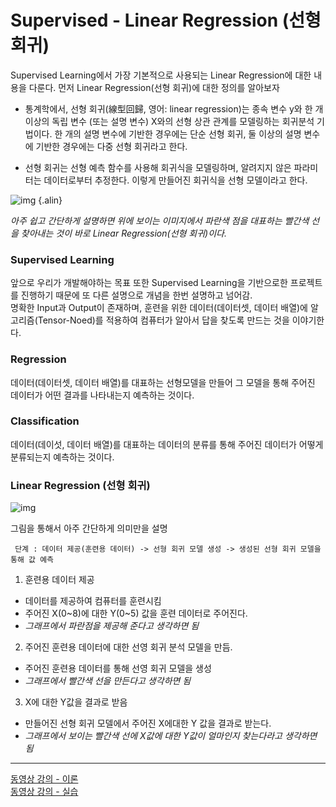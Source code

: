 # Supervised - Linear Regression (선형 회귀)
Supervised Learning에서 가장 기본적으로 사용되는 Linear Regression에 대한 내용을 다룬다. 먼저 Linear Regression(선형 회귀)에 대한 정의를 알아보자
- 통계학에서, 선형 회귀(線型回歸, 영어: linear regression)는 종속 변수 y와 한 개 이상의 독립 변수 (또는 설명 변수) X와의 선형 상관 관계를 모델링하는 회귀분석 기법이다. 한 개의 설명 변수에 기반한 경우에는 단순 선형 회귀, 둘 이상의 설명 변수에 기반한 경우에는 다중 선형 회귀라고 한다.

- 선형 회귀는 선형 예측 함수를 사용해 회귀식을 모델링하며, 알려지지 않은 파라미터는 데이터로부터 추정한다. 이렇게 만들어진 회귀식을 선형 모델이라고 한다.

 ![img](https://github.com/yunseul-light/BeatMaker/blob/master/img/Linear%20Regressioin.jpg) {.alin}

 *아주 쉽고 간단하게 설명하면 위에 보이는 이미지에서 파란색 점을 대표하는 빨간색 선을 찾아내는 것이 바로 Linear Regression(선형 회귀)이다.*

### Supervised Learning
앞으로 우리가 개발해야하는 목표 또한 Supervised Learning을 기반으로한 프로젝트를 진행하기 때문에 또 다른 설명으로 개념을 한번 설명하고 넘어감.\
명확한 Input과 Output이 존재하며, 훈련을 위한 데이터(데이터셋, 데이터 배열)에 알고리즘(Tensor-Noed)를 적용하여 컴퓨터가 알아서 답을 찾도록 만드는 것을 이야기한다. 

### Regression 
데이터(데이터셋, 데이터 배열)를 대표하는 선형모델을 만들어 그 모델을 통해 주어진 데이터가 어떤 결과를 나타내는지 예측하는 것이다.

### Classification
데이터(데이섯, 데이터 배열)를 대표하는 데이터의 분류를 통해 주어진 데이터가 어떻게 분류되는지 예측하는 것이다.


###  Linear Regression (선형 회귀)

 ![img](https://github.com/yunseul-light/BeatMaker/blob/master/img/Linear%20Regressioin.jpg)

그림을 통해서 아주 간단하게 의미만을 설명
```
 단계 : 데이터 제공(훈련용 데이터) -> 선형 회귀 모델 생성 -> 생성된 선형 회귀 모델을 통해 값 예측
```
1. 훈련용 데이터 제공
 - 데이터를 제공하여 컴퓨터를 훈련시킴
 - 주어진 X(0\~8)에 대한 Y(0\~5) 값을 훈련 데이터로 주어진다.
 - *그래프에서 파란점을 제공해 준다고 생각하면 됨*
2. 주어진 훈련용 데이터에 대한 선영 회귀 분석 모델을 만듬.
 - 주어진 훈련용 데이터를 통해 선영 회귀 모델을 생성
 - *그래프에서 빨간색 선을 만든다고 생각하면 됨*
3. X에 대한 Y값을 결과로 받음
 - 만들어진 선형 회귀 모델에서 주어진 X에대한 Y 값을 결과로 받는다.
 - *그래프에서 보이는 빨간색 선에 X값에 대한 Y값이 얼마인지 찾는다라고 생각하면 됨*

------

[동영상 강의 - 이론](https://www.youtube.com/watch?v=Hax03rCn3UI&index=4&list=PLlMkM4tgfjnLSOjrEJN31gZATbcj_MpUm)\
[동영상 강의 - 실습](https://www.youtube.com/watch?v=mQGwjrStQgg&list=PLlMkM4tgfjnLSOjrEJN31gZATbcj_MpUm&index=5)

